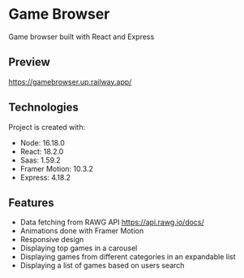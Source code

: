 # Game Browser
Game browser built with React and Express

## Preview
https://gamebrowser.up.railway.app/

## Technologies
Project is created with:
* Node: 16.18.0
* React: 18.2.0
* Saas: 1.59.2
* Framer Motion: 10.3.2
* Express: 4.18.2


## Features
* Data fetching from RAWG API https://api.rawg.io/docs/
* Animations done with Framer Motion
* Responsive design
* Displaying top games in a carousel
* Displaying games from different categories in an expandable list
* Displaying a list of games based on users search
